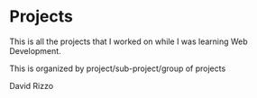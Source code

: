 # Projects

This is all the projects that I worked on while I was learning Web Development. 

This is organized by project/sub-project/group of projects

David Rizzo